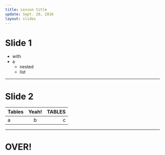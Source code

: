 ```yaml
---
title: Lesson title
update: Sept. 20, 2016
layout: slides
---
```


# Slide 1

- with
- a
  - nested
  - list

---------

# Slide 2

| Tables | Yeah! | TABLES |
|:-------|:-----:|-------:|
| a      |   b   |      c |

---------

# OVER!
